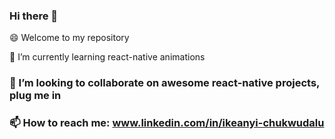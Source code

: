 ### Hi there 👋
😄 Welcome to my repository
<!-- ### 🔭 I’m currently working on  -->
🌱 I’m currently learning react-native animations
### 👯 I’m looking to collaborate on awesome react-native projects, plug me in
### 📫 How to reach me: www.linkedin.com/in/ikeanyi-chukwudalu
<!--
**Dalu26/Dalu26** is a ✨ _special_ ✨ repository because its `README.md` (this file) appears on your GitHub profile.

Here are some ideas to get you started:

- 🌱 I’m currently learning react-native animations
- 👯 I’m looking to collaborate on ...
- 🤔 I’m looking for help with ...
- 💬 Ask me about ...
- 📫 How to reach me: www.linkedin.com/in/ikeanyi-chukwudalu...
- 😄 Pronouns: ...
- ⚡ Fun fact: ...
-->
